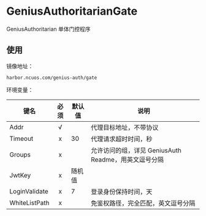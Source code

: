 # GeniusAuthoritarianGate

GeniusAuthoritarian 单体门控程序

## 使用

镜像地址：

`harbor.ncuos.com/genius-auth/gate`

环境变量：

| 键名            | 必须 | 默认值 | 说明                                  |
|---------------|:--:|-----|-------------------------------------|
| Addr          | √  |     | 代理目标地址，不带协议                         |
| Timeout       | x  | 30  | 代理请求超时时间，秒                          |
| Groups        | x  |     | 允许访问的组，详见 GeniusAuth Readme，用英文逗号分隔 |
| JwtKey        | x  | 随机值 |                                     |
| LoginValidate | x  | 7   | 登录身份保持时间，天                          |
| WhiteListPath | x  |     | 免鉴权路径，完全匹配，英文逗号分隔                   |